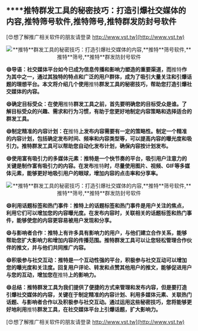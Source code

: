 ## ****推特**群发工具的秘密技巧：打造引爆社交媒体的内容,**推特**筛号软件,**推特**筛号,**推特**群发防封号软件**

[😍想了解推广相关软件的朋友请登录 http://www.vst.tw](http://www.vst.tw)

 <center><img src="https://vst.tw/MP4/tuiguang/png/8.png" alt="**推特**群发工具的秘密技巧：打造引爆社交媒体的内容,**推特**筛号软件,**推特**筛号,**推特**群发防封号软件"></center>

**😄导语：社交媒体平台如今已成为信息传播和影响力塑造的重要渠道，而**推特**作为其中之一，通过其独特的特点和广泛的用户群体，成为了吸引大量关注和引爆话题的理想平台。本文将介绍几个使用**推特**群发工具的秘密技巧，帮助您打造引爆社交媒体的内容。**

**😄确定目标受众：在使用**推特**群发工具之前，首先要明确您的目标受众是谁。了解目标受众的兴趣、需求和行为习惯，有助于您更好地制定内容策略和选择适合的群发工具。**

**😄制定精准的内容计划：在**推特**上发布内容需要有一定的策略性。制定一个精准的内容计划，包括确定发布时间、频率和内容类型等，可以提高内容的曝光度和吸引力。**推特**群发工具可以帮助您自动化发布计划，确保内容按计划发布。**

**😄使用富有吸引力的多媒体元素：**推特**是一个快节奏的平台，吸引用户注意力的关键是制作富有吸引力的内容。在发布**推特**时，尽量使用图片、视频、GIF等多媒体元素，能够更好地吸引用户的眼球，增加内容的点击率和分享率。**

 <center><img src="https://vst.tw/MP4/tuiguang/png/2.png" alt="**推特**群发工具的秘密技巧：打造引爆社交媒体的内容,**推特**筛号软件,**推特**筛号,**推特**群发防封号软件"></center>

**😄利用话题标签和热门事件：**推特**上的话题标签和热门事件是用户关注的焦点，利用它们可以增加您的内容曝光度。在发布内容时，关联相关的话题标签和热门事件，能够使您的内容更容易被用户发现和分享。**

**😄与影响者合作：**推特**上有许多具有影响力的用户，与他们建立合作关系，能够帮助您扩大影响力和增加内容的传播范围。**推特**群发工具可以让您轻松管理合作伙伴的推文，并与他们共同推广内容。**

**😄积极参与社交互动：**推特**是一个互动性强的平台，积极参与社交互动可以增加您的曝光度和关注度。回复用户评论、转发和点赞其他用户的推文，能够促进用户与您的互动，增加您在**推特**上的影响力。**

**😄总结：**推特**群发工具为我们提供了便捷的方式来管理和发布内容，但是要打造引爆社交媒体的内容，关键在于制定精准的内容计划、利用多媒体元素、关联热门话题、与影响者合作以及积极参与社交互动。通过运用这些秘密技巧，您将能够更好地利用**推特**群发工具，在社交媒体平台上引爆话题，扩大影响力。**

[😍想了解推广相关软件的朋友请登录 http://www.vst.tw](http://www.vst.tw)



